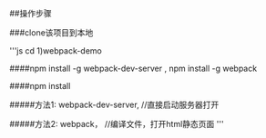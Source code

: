 ##操作步骤

###clone该项目到本地

'''js
  cd 1)webpack-demo 
  
  ####npm install -g webpack-dev-server ,  npm install -g webpack
  
  ####npm install
  
  #####方法1: webpack-dev-server,  //直接启动服务器打开
  
  #####方法2: webpack， //编译文件，打开html静态页面
'''
